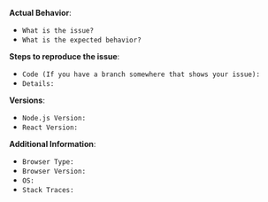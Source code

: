 **Actual Behavior**:
 -  `What is the issue? `
 -  `What is the expected behavior? `

**Steps to reproduce the issue**:
 -  `Code (If you have a branch somewhere that shows your issue): `
 -  `Details: `

**Versions**:
 -  `Node.js Version: `
 -  `React Version: `

**Additional Information**:
 -  `Browser Type: `
 -  `Browser Version: `
 -  `OS: `
 -  `Stack Traces: `

<!--
Be sure to check for existing open/closed issues be creating a new issue.

Do not modify the titles or questions. Simply add your responses to the ends of the questions.
Add more lines if needed.
Do not add or modify tags.

For feature requests, please delete the template above and use this one instead:

### Description
### Images & references
-->
